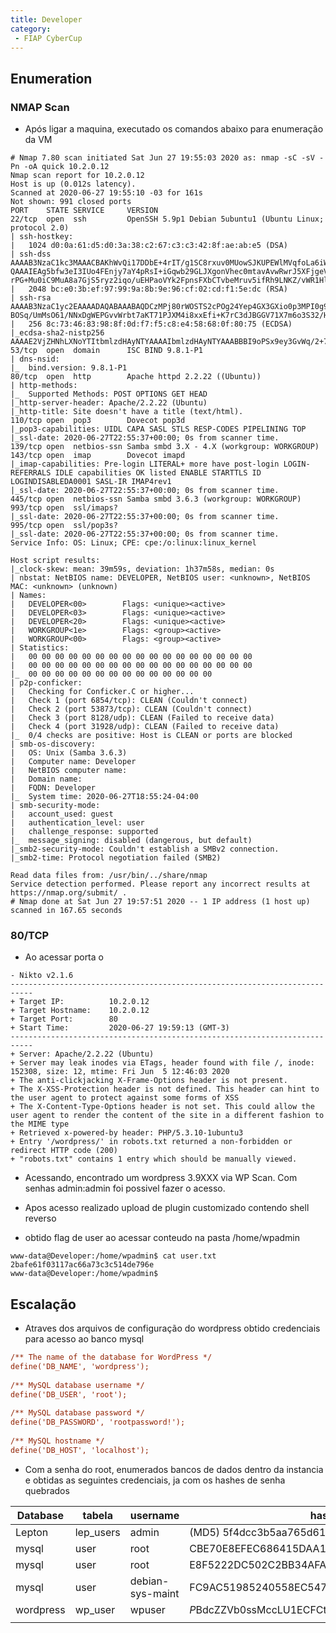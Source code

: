 ```yaml
---
title: Developer
category:
 - FIAP CyberCup
---
```


## Enumeration

### NMAP Scan

- Após ligar a maquina, executado os comandos abaixo para enumeração da VM

```plaintext
# Nmap 7.80 scan initiated Sat Jun 27 19:55:03 2020 as: nmap -sC -sV -Pn -oA quick 10.2.0.12
Nmap scan report for 10.2.0.12
Host is up (0.012s latency).
Scanned at 2020-06-27 19:55:10 -03 for 161s
Not shown: 991 closed ports
PORT    STATE SERVICE     VERSION
22/tcp  open  ssh         OpenSSH 5.9p1 Debian 5ubuntu1 (Ubuntu Linux; protocol 2.0)
| ssh-hostkey:                            
|   1024 d0:0a:61:d5:d0:3a:38:c2:67:c3:c3:42:8f:ae:ab:e5 (DSA)
| ssh-dss AAAAB3NzaC1kc3MAAACBAKhWvQi17DDbE+4rIT/g1SC8rxuv0MUowSJKUPEWlMVqfoLa6iWJVA2EzqUGPgtTnq6uuTr110Op760IivE6U3cBbgEz5xIz1AZJbB8MtOGqGK5EMnkfPr/cUn4PPnMPHt7I/JU4KGcTPcq3KA+tOZRH8m3PEaBg6vUXWSVKIybVAAAAFQDYJev6e7e0vLa/gEoTi8qyOhf2Z
QAAAIEAg5bfw3eI3IUo4FEnjy7aY4pRsI+iGqwb29GLJXgonVhec0mtavAvwRwrJ5XFjgeVcHZQHySN7I+S66hKqTOQo4jalb6U9ZptVzIC8qkbeKToXqJLYwsGdDTTLyA+lRJfem9FMjaAl7mhX7ulm8szQ3q5g+D4jqJKXlpsMK42U+gAAACAV3s6IYys0w5l6Q/LzjBHVFy6Vm1J2jrT0MegkfzpxHI0CQz+EyXH
rPG+Mu0iC9MuA8a7GjS5ryz2iqo/uEHPaoVYk2FpnsFXbCTvbeMruv5ifRh9LNKZ/vWR1Hl2FIi5RlNnEgeAIFymST8QuYEm7WWxZLXeyO9DwRSMPp2zNUU=
|   2048 bc:e0:3b:ef:97:99:9a:8b:9e:96:cf:02:cd:f1:5e:dc (RSA)
| ssh-rsa AAAAB3NzaC1yc2EAAAADAQABAAABAQDCzMPj80rWOSTS2cPOg24Yep4GX3GXio0p3MPI0g9AWya12ACkxFPwl3uOljwfE3UGzNS53H9HhXvhUd+yMaNbJVCWs2+2LsejPUCnykAlhSCKcrpviyitU3C3/5fojXtnrGyCBZzeyEQbkIaZ1QnUmykljjgCfDxH6qh50wRRpaEt7r0OTSKh7FDvTy/ly/EMU
BOSq/UmMsO61/NNxDgWEPGvvWrbt7aKT71PJXM4i8xxEfi+K7rC3dJBGGV71X7m6o3S32/HLw71RbtRyy1gbfMY/pOduFmFuI+s7H5fI1/Ulid0AnJNXPCFUnZMEWLrBjhme/q4wjLxwFHKLyDd
|   256 8c:73:46:83:98:8f:0d:f7:f5:c8:e4:58:68:0f:80:75 (ECDSA)
|_ecdsa-sha2-nistp256 AAAAE2VjZHNhLXNoYTItbmlzdHAyNTYAAAAIbmlzdHAyNTYAAABBBI9oPSx9ey3GvWq/2+7fWNxzZj9WF9BYq5Mf+dLbBbGHakQLPzIKRrHPL902cZhUqQ88hbceEdNZGH2MnFvpDt8=
53/tcp  open  domain      ISC BIND 9.8.1-P1                                                                          
| dns-nsid:                                                                                                          
|_  bind.version: 9.8.1-P1                     
80/tcp  open  http        Apache httpd 2.2.22 ((Ubuntu))
| http-methods: 
|_  Supported Methods: POST OPTIONS GET HEAD
|_http-server-header: Apache/2.2.22 (Ubuntu)
|_http-title: Site doesn't have a title (text/html).
110/tcp open  pop3        Dovecot pop3d
|_pop3-capabilities: UIDL CAPA SASL STLS RESP-CODES PIPELINING TOP
|_ssl-date: 2020-06-27T22:55:37+00:00; 0s from scanner time.
139/tcp open  netbios-ssn Samba smbd 3.X - 4.X (workgroup: WORKGROUP)
143/tcp open  imap        Dovecot imapd
|_imap-capabilities: Pre-login LITERAL+ more have post-login LOGIN-REFERRALS IDLE capabilities OK listed ENABLE STARTTLS ID LOGINDISABLEDA0001 SASL-IR IMAP4rev1
|_ssl-date: 2020-06-27T22:55:37+00:00; 0s from scanner time.
445/tcp open  netbios-ssn Samba smbd 3.6.3 (workgroup: WORKGROUP)
993/tcp open  ssl/imaps?
|_ssl-date: 2020-06-27T22:55:37+00:00; 0s from scanner time.
995/tcp open  ssl/pop3s?
|_ssl-date: 2020-06-27T22:55:37+00:00; 0s from scanner time.
Service Info: OS: Linux; CPE: cpe:/o:linux:linux_kernel

Host script results:
|_clock-skew: mean: 39m59s, deviation: 1h37m58s, median: 0s
| nbstat: NetBIOS name: DEVELOPER, NetBIOS user: <unknown>, NetBIOS MAC: <unknown> (unknown)
| Names:
|   DEVELOPER<00>        Flags: <unique><active>
|   DEVELOPER<03>        Flags: <unique><active>
|   DEVELOPER<20>        Flags: <unique><active>
|   WORKGROUP<1e>        Flags: <group><active>
|   WORKGROUP<00>        Flags: <group><active>
| Statistics:
|   00 00 00 00 00 00 00 00 00 00 00 00 00 00 00 00 00
|   00 00 00 00 00 00 00 00 00 00 00 00 00 00 00 00 00
|_  00 00 00 00 00 00 00 00 00 00 00 00 00 00
| p2p-conficker:                                                                                                     
|   Checking for Conficker.C or higher...                                                                                                                                                                                                  
|   Check 1 (port 6854/tcp): CLEAN (Couldn't connect)                                                                
|   Check 2 (port 53873/tcp): CLEAN (Couldn't connect)                                                               
|   Check 3 (port 8128/udp): CLEAN (Failed to receive data)
|   Check 4 (port 31928/udp): CLEAN (Failed to receive data)                                
|_  0/4 checks are positive: Host is CLEAN or ports are blocked
| smb-os-discovery:                             
|   OS: Unix (Samba 3.6.3)                      
|   Computer name: Developer                        
|   NetBIOS computer name:                     
|   Domain name:                                                                                                     
|   FQDN: Developer                                                                                                  
|_  System time: 2020-06-27T18:55:24-04:00                                                                           
| smb-security-mode:                                  
|   account_used: guest                                                                                                                                                                                                                    
|   authentication_level: user                                                                                       
|   challenge_response: supported                                                                                    
|_  message_signing: disabled (dangerous, but default)
|_smb2-security-mode: Couldn't establish a SMBv2 connection.                                                         
|_smb2-time: Protocol negotiation failed (SMB2)                                                                      
                                                                                                                     
Read data files from: /usr/bin/../share/nmap                                                                         
Service detection performed. Please report any incorrect results at https://nmap.org/submit/ .
# Nmap done at Sat Jun 27 19:57:51 2020 -- 1 IP address (1 host up) scanned in 167.65 seconds

```

### 80/TCP

- Ao acessar porta o

```plaintext
- Nikto v2.1.6
---------------------------------------------------------------------------
+ Target IP:          10.2.0.12
+ Target Hostname:    10.2.0.12
+ Target Port:        80
+ Start Time:         2020-06-27 19:59:13 (GMT-3)
---------------------------------------------------------------------------
+ Server: Apache/2.2.22 (Ubuntu)
+ Server may leak inodes via ETags, header found with file /, inode: 152308, size: 12, mtime: Fri Jun  5 12:46:03 2020
+ The anti-clickjacking X-Frame-Options header is not present.
+ The X-XSS-Protection header is not defined. This header can hint to the user agent to protect against some forms of XSS
+ The X-Content-Type-Options header is not set. This could allow the user agent to render the content of the site in a different fashion to the MIME type
+ Retrieved x-powered-by header: PHP/5.3.10-1ubuntu3
+ Entry '/wordpress/' in robots.txt returned a non-forbidden or redirect HTTP code (200)
+ "robots.txt" contains 1 entry which should be manually viewed.

```

- Acessando, encontrado um wordpress 3.9XXX via WP Scan. Com senhas admin:admin foi possivel fazer o acesso.

- Apos acesso realizado upload de plugin customizado contendo shell reverso

- obtido flag de user ao acessar conteudo na pasta /home/wpadmin

```plaintext
www-data@Developer:/home/wpadmin$ cat user.txt 
2bafe61f03117ac66a73c3c514de796e
www-data@Developer:/home/wpadmin$ 
```

## Escalação

- Atraves dos arquivos de configuração do wordpress obtido credenciais para acesso ao banco mysql

```ini
/** The name of the database for WordPress */
define('DB_NAME', 'wordpress');                                                                                      
                                                                                                                      
/** MySQL database username */                                                                                       
define('DB_USER', 'root');                                                                                           
                                                                                                                      
/** MySQL database password */                                                                                       
define('DB_PASSWORD', 'rootpassword!');                                                                              
                                                                                                                      
/** MySQL hostname */                                                                                                
define('DB_HOST', 'localhost');    
```

- Com a senha do root, enumerados bancos de dados dentro da instancia e obtidas as seguintes credenciais, ja com os hashes de senha quebrados

| Database  | tabela    | username         | hash                                     | password |
| --------- | --------- | ---------------- | ---------------------------------------- | -------- |
| Lepton    | lep_users | admin            | (MD5) 5f4dcc3b5aa765d61d8327deb882cf99   | password |
| mysql     | user      | root             | CBE70E8EFEC686415DAA1FDAD3366E4E3CBFB054 |          |
| mysql     | user      | root             | E8F5222DC502C2BB34AFA3312E8C3A6B20725869 |          |
| mysql     | user      | debian-sys-maint | FC9AC51985240558EC5476C1BC88CCD9F82D4D22 |          |
| wordpress | wp_user   | wpuser           | $P$BdcZZVb0ssMccLU1ECFCtUihocqQ0S.       |          |
|           |           |                  |                                          |          |
